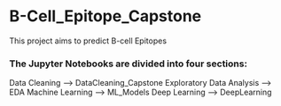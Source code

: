 # B-Cell_Epitope_Capstone

This project aims to predict B-cell Epitopes

### The Jupyter Notebooks are divided into four sections:

Data Cleaning             --> DataCleaning_Capstone
Exploratory Data Analysis --> EDA
Machine Learning          --> ML_Models
Deep Learning             --> DeepLearning